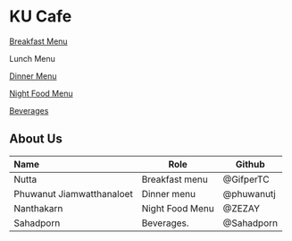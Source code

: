 # KU Cafe

[Breakfast Menu](Menu.md/##breakfast-menu)

Lunch Menu

[Dinner Menu](Menu.md#Dinner-menu) <br/>

[Night Food Menu](Menu.md#Night-Food-menu)

[Beverages](Menu.md#Beverages)


## About Us

| Name      | Role      | Github   |
|:----------|-----------|----------|
| Nutta     | Breakfast menu | @GifperTC |
| Phuwanut Jiamwatthanaloet | Dinner menu | @phuwanutj |
| Nanthakarn | Night Food Menu | @ZEZAY     |
| Sahadporn  | Beverages.      | @Sahadporn |

